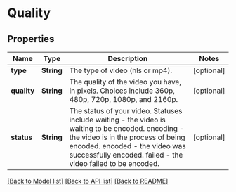 # Quality

## Properties
Name | Type | Description | Notes
------------ | ------------- | ------------- | -------------
**type** | **String** | The type of video (hls or mp4). | [optional] 
**quality** | **String** | The quality of the video you have, in pixels. Choices include 360p, 480p, 720p, 1080p, and 2160p. | [optional] 
**status** | **String** | The status of your video. Statuses include waiting - the video is waiting to be encoded. encoding - the video is in the process of being encoded. encoded - the video was successfully encoded. failed - the video failed to be encoded. | [optional] 

[[Back to Model list]](../README.md#documentation-for-models) [[Back to API list]](../README.md#documentation-for-api-endpoints) [[Back to README]](../README.md)


